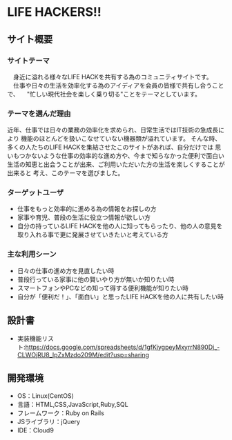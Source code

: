 # LIFE HACKERS!!

## サイト概要
### サイトテーマ
　身近に溢れる様々なLIFE HACKを共有する為のコミュニティサイトです。
　仕事や日々の生活を効率化する為のアイディアを会員の皆様で共有し合うことで、
　"忙しい現代社会を楽しく乗り切る"ことをテーマとしています。

### テーマを選んだ理由
近年、仕事では日々の業務の効率化を求められ、日常生活ではIT技術の急成長により
機能のほとんどを扱いこなせていない機器類が溢れています。
そんな時、多くの人たちのLIFE HACKを集結させたこのサイトがあれば、自分だけでは
思いもつかないような仕事の効率的な進め方や、今まで知らなかった便利で面白い
生活の知恵と出会うことが出来、ご利用いただいた方の生活を楽しくすることが出来ると
考え、このテーマを選びました。

### ターゲットユーザ
- 仕事をもっと効率的に進める為の情報をお探しの方
- 家事や育児、普段の生活に役立つ情報が欲しい方
- 自分の持っているLIFE HACKを他の人に知ってもらったり、他の人の意見を
  取り入れる事で更に発展させていきたいと考えている方


### 主な利用シーン
- 日々の仕事の進め方を見直したい時
- 普段行っている家事に他の賢いやり方が無いか知りたい時
- スマートフォンやPCなどの知って得する便利機能が知りたい時
- 自分が「便利だ！」、「面白い」と思ったLIFE HACKを他の人に共有したい時

## 設計書
- 実装機能リスト:https://docs.google.com/spreadsheets/d/1gfKjygpeyMxyrrN890Dj_-CLWOjRU8_lpZxMzdo209M/edit?usp=sharing


## 開発環境
- OS：Linux(CentOS)
- 言語：HTML,CSS,JavaScript,Ruby,SQL
- フレームワーク：Ruby on Rails
- JSライブラリ：jQuery
- IDE：Cloud9


